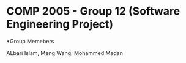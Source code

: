 # COMP 2005 - Group 12 (Software Engineering Project)

*Group Memebers

ALbari Islam, Meng Wang, Mohammed Madan
